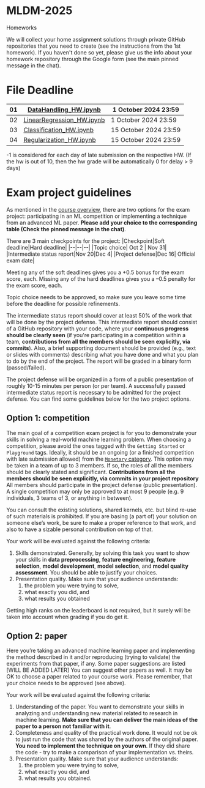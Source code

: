 # MLDM-2025

Homeworks

We will collect your home assignment solutions through private GitHub repositories that you need to create (see the instructions from the 1st homework). If you haven't done so yet, please give us the info about your homework repository through the Google form (see the main pinned message in the chat).

#	File	Deadline


| 01 | [DataHandling_HW.ipynb](https://github.com/Majid-Sohrabi/MLDM-2025/blob/main/01-intro/DataHandling_HW.ipynb) | 1 October 2024 23:59  |
| -- | ------------------------| ------- |
| 02 | [LinearRegression_HW.ipynb](https://github.com/Majid-Sohrabi/MLDM-2025/blob/main/02-linear-regression/LinearRegression_HW.ipynb) | 1 October 2024 23:59 |
| 03 | [Classification_HW.ipynb](TODO) | 15 October 2024 23:59 |
| 04 | [Regularization_HW.ipynb](TODO) | 15 October 2024 23:59 |


-1 is considered for each day of late submission on the respective HW. (If the hw is out of 10, then the hw grade will be automatically 0 for delay > 9 days)

# Exam project guidelines

As mentioned in the [course overview](https://github.com/Majid-Sohrabi/MLDM-2025/blob/main/01-intro/MLDM-2025-course-overview.pdf),
there are two options for the exam project: participating in an ML competition or implementing a technique from an advanced ML paper.
**Please add your choice to the corresponding table (Check the pinned message in the chat)**.

There are 3 main checkpoints for the project:
|Checkpoint|Soft deadline|Hard deadline|
|--|--|--|
|Topic choice| Oct 2 | Nov 31|
|Intermediate status report|Nov 20|Dec 4|
|Project defense|Dec 16| Official exam date|

Meeting any of the soft deadlines gives you a +0.5 bonus for the exam score, each.
Missing any of the hard deadlines gives you a –0.5 penalty for the exam score, each.

Topic choice needs to be approved, so make sure you leave some time before the deadline for possible refinements.

The intermediate status report should cover at least 50% of the work that will be done by the project defense.
This intermediate report should consist of a GitHub repository with your code, where your
**continuous progress should be clearly seen** (if you're participating in a competition within a team,
**contributions from all the members should be seen explicitly, via commits**).
Also, a brief supporting document should be provided (e.g., text or slides with comments) describing what you have done and what you plan to do by the end of the project.
The report will be graded in a binary form (passed/failed).

The project defense will be organized in a form of a public presentation of roughly 10-15 minutes per person (or per team).
A successfully passed intermediate status report is necessary to be admitted for the project defense.
You can find some guidelines below for the two project options.


## Option 1: competition

The main goal of a competition exam project is for you to demonstrate your skills in solving a real-world machine
learning problem. When choosing a competition, please avoid the ones tagged with the `Getting Started` or `Playground`
tags. Ideally, it should be an ongoing (or a finished competition with late submission allowed)
from the [`Monetary` category](https://www.kaggle.com/competitions?prestigeFilter=money). This option may be taken in
a team of up to 3 members. If so, the roles of all the members should be clearly stated and significant.
**Contributions from all the members should be seen explicitly, via commits in your project repository**
All members should participate in the project defense (public presentation).
A single competition may only be approved to at most 9 people (e.g. 9 individuals, 3 teams of 3, or anything in between).

You can consult the existing solutions, shared kernels, etc. but blind re-use of such materials is prohibited.
If you are basing (a part of) your solution on someone else’s work, be sure to make a proper reference to
that work, and also to have a sizable personal contribution on top of that.

Your work will be evaluated against the following criteria:

1. Skills demonstrated. Generally, by solving this task you want to show your skills
in **data preprocessing**, **feature engineering**, **feature selection**, **model development**,
**model selection**, and **model quality assessment**. You should be able to justify your choices.
1. Presentation quality. Make sure that your audience understands:
    1. the problem you were trying to solve,
    1. what exactly you did, and
    1. what results you obtained

Getting high ranks on the leaderboard is not required, but it surely will be taken into account when grading if you do get it.


## Option 2: paper

Here you’re taking an advanced machine learning paper and implementing the method described in
it and/or reproducing (trying to validate) the experiments from that paper, if any.
Some paper suggestions are listed [WILL BE ADDED LATER]
You can suggest other papers as well. It may be OK to choose a paper related to your course work.
Please remember, that your choice needs to be approved (see above).

Your work will be evaluated against the following criteria:

1. Understanding of the paper. You want to demonstrate your skills in analyzing and understanding new material
related to research in machine learning. **Make sure that you can deliver the main ideas of the paper to a
person not familiar with it**.
1. Completeness and quality of the practical work done. It would not be ok to just run the code that was shared
by the authors of the original paper. **You need to implement the technique on your own**. If they did share the code - try to
make a comparison of your implementation vs. theirs.
1. Presentation quality. Make sure that your audience understands:
    1. the problem you were trying to solve,
    1. what exactly you did, and 
    1. what results you obtained.
